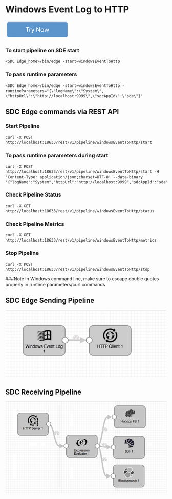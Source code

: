 # Windows Event Log to HTTP

[![Try Now](../trynow.png)](http://localhost:18630?pipelineTitle=windowsEventToHttp&importPipelineFromUrl=https://raw.githubusercontent.com/streamsets/datacollector-edge/blob/master/resources/samplePipelines/windowsEventToHttp/pipeline.json)

### To start pipeline on SDE start

    <SDC Edge_home>/bin/edge -start=windowsEventToHttp

### To pass runtime parameters

    <SDC Edge_home>/bin/edge -start=windowsEventToHttp -runtimeParameters="{\"logName\":\"System\", \"httpUrl\":\"http://localhost:9999\",\"sdcAppId\":\"sde\"}"


## SDC Edge commands via REST API

### Start Pipeline
    curl -X POST http://localhost:18633/rest/v1/pipeline/windowsEventToHttp/start

### To pass runtime parameters during start
    curl -X POST http://localhost:18633/rest/v1/pipeline/windowsEventToHttp/start -H 'Content-Type: application/json;charset=UTF-8' --data-binary '{"logName":"System","httpUrl":"http://localhost:9999","sdcAppId":"sde"}'

### Check Pipeline Status
    curl -X GET http://localhost:18633/rest/v1/pipeline/windowsEventToHttp/status

### Check Pipeline Metrics
    curl -X GET http://localhost:18633/rest/v1/pipeline/windowsEventToHttp/metrics

### Stop Pipeline
    curl -X POST http://localhost:18633/rest/v1/pipeline/windowsEventToHttp/stop


###Note
  In Windows command line, make sure to escape double quotes properly in runtime parameters/curl commands

## SDC Edge Sending Pipeline

![Image of SDC Edge Sending Pipeline](edge.png)


## SDC Receiving Pipeline

![Image of SDC Receiving Pipeline](sdchttp.png)

